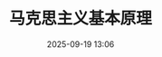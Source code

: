 ---
category:
- 专业课程
- 公共课程
- 马克思主义基本原理
date: 2025-09-19 13:06
tags:
- 马原
- 课程笔记
title: 马克思主义基本原理
---